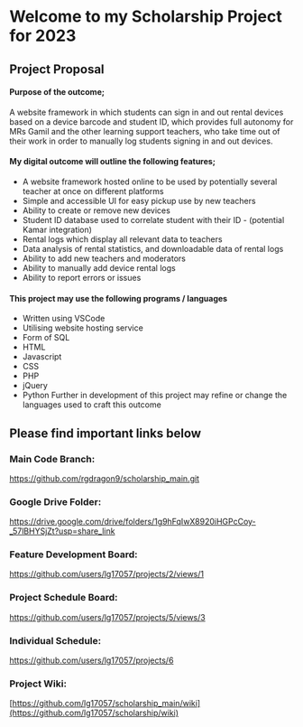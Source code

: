 # Welcome to my Scholarship Project for 2023

## Project Proposal

#### Purpose of the outcome;

A website framework in which students can sign in and out rental devices based on a device barcode and student ID, which provides full autonomy for MRs Gamil and the other learning support teachers, who take time out of their work in order to manually log students signing in and out devices. 

#### My digital outcome will outline the following features;

- A website framework hosted online to be used by potentially several teacher at once on different platforms
- Simple and accessible UI for easy pickup use by new teachers
- Ability to create or remove new devices
- Student ID database used to correlate student with their ID - (potential Kamar integration)
- Rental logs which display all relevant data to teachers
- Data analysis of rental statistics, and downloadable data of rental logs
- Ability to add new teachers and moderators
- Ability to manually add device rental logs
- Ability to report errors or issues 

#### This project may use the following programs / languages

- Written using VSCode
- Utilising website hosting service
- Form of SQL
- HTML
- Javascript
- CSS
- PHP
- jQuery
- Python
Further in development of this project may refine or change the languages used to craft this outcome

## Please find important links below
### Main Code Branch:
https://github.com/rgdragon9/scholarship_main.git
### Google Drive Folder:
https://drive.google.com/drive/folders/1g9hFqIwX8920iHGPcCoy-_57lBHYSjZt?usp=share_link
### Feature Development Board:
https://github.com/users/lg17057/projects/2/views/1
### Project Schedule Board:
https://github.com/users/lg17057/projects/5/views/3
### Individual Schedule:
https://github.com/users/lg17057/projects/6
### Project Wiki:
[https://github.com/lg17057/scholarship_main/wiki](https://github.com/lg17057/scholarship/wiki)


